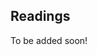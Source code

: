 
## Readings

To be added soon!

<!-- - [Useful post on Wald/FIM vs. Likelihood-based confidence intervals](https://thestatsgeek.com/2014/02/08/wald-vs-likelihood-ratio-test/)

- ggplot tutorials
	+ [Nice, comprehensive ggplot tutorial](http://r-statistics.co/ggplot2-Tutorial-With-R.html)

	+ [Another tutorial](http://zevross.com/blog/2014/08/04/beautiful-plotting-in-r-a-ggplot2-cheatsheet-3/)

	+ [Mapping with ggplot](http://zevross.com/blog/2014/07/16/mapping-in-r-using-the-ggplot2-package/)

- Some nice posts on Bayesian stuff
	+ [Overview of Metropolis & MCMC](http://twiecki.github.io/blog/2015/11/10/mcmc-sampling/)

	+ [Also this one](https://nicercode.github.io/guides/mcmc/)

	+ [Overview of conjugate priors](http://lesswrong.com/lw/5sn/the_joys_of_conjugate_priors/)

- Andrew's overview of thinking about linear algebra, the next generation matrix, and R0

	+ [A linear algebraic approach to understanding the basic reproduction number (Andrew Brouwer)](https://epimath.github.io/epid-814-materials/Readings/LinearAlgebraicApproachtoR0.pdf)


- MCMC, Bayesian estimation, etc (more to be added here soon)
	+ [Markov Chain Monte Carlo: an introduction for epidemiologists](https://www.ncbi.nlm.nih.gov/pmc/articles/PMC3619958/)

	+ [Custom distributions in Stan](https://my.vanderbilt.edu/jeffannis/files/2016/06/AnnisMillerPalmeri2016.pdf)


- Useful info on the BayesianTools R package
	+ [BayesianTools on CRAN](https://cran.r-project.org/web/packages/BayesianTools/index.html)

	+ [Some vignettes from the package documentation](https://cran.r-project.org/web/packages/BayesianTools/vignettes/BayesianTools.html#the-different-mcmc-samplers) - includes tutorial examples and illustrates how to use different sampling methods.

	+ [A nice, short blog post with a quick introduction](https://theoreticalecology.wordpress.com/2017/10/05/the-bayesiantools-r-package-with-general-purpose-mcmc-and-smc-samplers-for-bayesian-statistics/)

	+ [More vignettes](https://rdrr.io/cran/BayesianTools/f/vignettes/BayesianTools.Rmd)

- Latin Hypercube Sampling and Sensitivity Analysis
	+ [Marino et al., 2008](https://epimath.github.io/epid-814-materials/Readings/PartialCorr_Marinoetal2008.pdf)

	+ [Morris and Mitchell, 1995](https://epimath.github.io/epid-814-materials/Readings/Morris1995LHS.pdf)

- [Useful Agent Based Modeling Resources](https://github.com/mjbommar/cscs-530-w2015) -->
